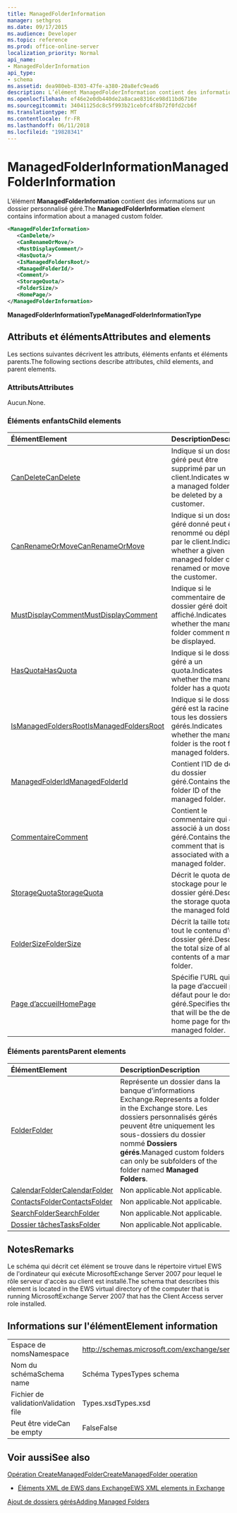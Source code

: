 ```yaml
---
title: ManagedFolderInformation
manager: sethgros
ms.date: 09/17/2015
ms.audience: Developer
ms.topic: reference
ms.prod: office-online-server
localization_priority: Normal
api_name:
- ManagedFolderInformation
api_type:
- schema
ms.assetid: dea980eb-8303-47fe-a380-20a8efc9ead6
description: L’élément ManagedFolderInformation contient des informations sur un dossier personnalisé géré.
ms.openlocfilehash: ef46e2e0db440de2a8acae8316ce98d11bd6710e
ms.sourcegitcommit: 34041125dc8c5f993b21cebfc4f8b72f0fd2cb6f
ms.translationtype: MT
ms.contentlocale: fr-FR
ms.lasthandoff: 06/11/2018
ms.locfileid: "19828341"
---
```

# <a name="managedfolderinformation"></a><span data-ttu-id="467bc-103">ManagedFolderInformation</span><span class="sxs-lookup"><span data-stu-id="467bc-103">ManagedFolderInformation</span></span>

<span data-ttu-id="467bc-104">L’élément **ManagedFolderInformation** contient des informations sur un dossier personnalisé géré.</span><span class="sxs-lookup"><span data-stu-id="467bc-104">The **ManagedFolderInformation** element contains information about a managed custom folder.</span></span> 
  
```xml
<ManagedFolderInformation>
   <CanDelete/>
   <CanRenameOrMove/>
   <MustDisplayComment/>
   <HasQuota/>
   <IsManagedFoldersRoot/>
   <ManagedFolderId/>
   <Comment/>
   <StorageQuota/>
   <FolderSize/>
   <HomePage/>
</ManagedFolderInformation>
```

 <span data-ttu-id="467bc-105">**ManagedFolderInformationType**</span><span class="sxs-lookup"><span data-stu-id="467bc-105">**ManagedFolderInformationType**</span></span>
## <a name="attributes-and-elements"></a><span data-ttu-id="467bc-106">Attributs et éléments</span><span class="sxs-lookup"><span data-stu-id="467bc-106">Attributes and elements</span></span>

<span data-ttu-id="467bc-107">Les sections suivantes décrivent les attributs, éléments enfants et éléments parents.</span><span class="sxs-lookup"><span data-stu-id="467bc-107">The following sections describe attributes, child elements, and parent elements.</span></span>
  
### <a name="attributes"></a><span data-ttu-id="467bc-108">Attributs</span><span class="sxs-lookup"><span data-stu-id="467bc-108">Attributes</span></span>

<span data-ttu-id="467bc-109">Aucun.</span><span class="sxs-lookup"><span data-stu-id="467bc-109">None.</span></span>
  
### <a name="child-elements"></a><span data-ttu-id="467bc-110">Éléments enfants</span><span class="sxs-lookup"><span data-stu-id="467bc-110">Child elements</span></span>

|<span data-ttu-id="467bc-111">**Élément**</span><span class="sxs-lookup"><span data-stu-id="467bc-111">**Element**</span></span>|<span data-ttu-id="467bc-112">**Description**</span><span class="sxs-lookup"><span data-stu-id="467bc-112">**Description**</span></span>|
|:-----|:-----|
|[<span data-ttu-id="467bc-113">CanDelete</span><span class="sxs-lookup"><span data-stu-id="467bc-113">CanDelete</span></span>](candelete.md) <br/> |<span data-ttu-id="467bc-114">Indique si un dossier géré peut être supprimé par un client.</span><span class="sxs-lookup"><span data-stu-id="467bc-114">Indicates whether a managed folder can be deleted by a customer.</span></span>  <br/> |
|[<span data-ttu-id="467bc-115">CanRenameOrMove</span><span class="sxs-lookup"><span data-stu-id="467bc-115">CanRenameOrMove</span></span>](canrenameormove.md) <br/> |<span data-ttu-id="467bc-116">Indique si un dossier géré donné peut être renommé ou déplacé par le client.</span><span class="sxs-lookup"><span data-stu-id="467bc-116">Indicates whether a given managed folder can be renamed or moved by the customer.</span></span>  <br/> |
|[<span data-ttu-id="467bc-117">MustDisplayComment</span><span class="sxs-lookup"><span data-stu-id="467bc-117">MustDisplayComment</span></span>](mustdisplaycomment.md) <br/> |<span data-ttu-id="467bc-118">Indique si le commentaire de dossier géré doit être affiché.</span><span class="sxs-lookup"><span data-stu-id="467bc-118">Indicates whether the managed folder comment must be displayed.</span></span>  <br/> |
|[<span data-ttu-id="467bc-119">HasQuota</span><span class="sxs-lookup"><span data-stu-id="467bc-119">HasQuota</span></span>](hasquota.md) <br/> |<span data-ttu-id="467bc-120">Indique si le dossier géré a un quota.</span><span class="sxs-lookup"><span data-stu-id="467bc-120">Indicates whether the managed folder has a quota.</span></span>  <br/> |
|[<span data-ttu-id="467bc-121">IsManagedFoldersRoot</span><span class="sxs-lookup"><span data-stu-id="467bc-121">IsManagedFoldersRoot</span></span>](ismanagedfoldersroot.md) <br/> |<span data-ttu-id="467bc-122">Indique si le dossier géré est la racine de tous les dossiers gérés.</span><span class="sxs-lookup"><span data-stu-id="467bc-122">Indicates whether the managed folder is the root for all managed folders.</span></span>  <br/> |
|[<span data-ttu-id="467bc-123">ManagedFolderId</span><span class="sxs-lookup"><span data-stu-id="467bc-123">ManagedFolderId</span></span>](managedfolderid.md) <br/> |<span data-ttu-id="467bc-124">Contient l’ID de dossier du dossier géré.</span><span class="sxs-lookup"><span data-stu-id="467bc-124">Contains the folder ID of the managed folder.</span></span>  <br/> |
|[<span data-ttu-id="467bc-125">Commentaire</span><span class="sxs-lookup"><span data-stu-id="467bc-125">Comment</span></span>](comment.md) <br/> |<span data-ttu-id="467bc-126">Contient le commentaire qui est associé à un dossier géré.</span><span class="sxs-lookup"><span data-stu-id="467bc-126">Contains the comment that is associated with a managed folder.</span></span>  <br/> |
|[<span data-ttu-id="467bc-127">StorageQuota</span><span class="sxs-lookup"><span data-stu-id="467bc-127">StorageQuota</span></span>](storagequota.md) <br/> |<span data-ttu-id="467bc-128">Décrit le quota de stockage pour le dossier géré.</span><span class="sxs-lookup"><span data-stu-id="467bc-128">Describes the storage quota for the managed folder.</span></span>  <br/> |
|[<span data-ttu-id="467bc-129">FolderSize</span><span class="sxs-lookup"><span data-stu-id="467bc-129">FolderSize</span></span>](foldersize.md) <br/> |<span data-ttu-id="467bc-130">Décrit la taille totale de tout le contenu d’un dossier géré.</span><span class="sxs-lookup"><span data-stu-id="467bc-130">Describes the total size of all the contents of a managed folder.</span></span>  <br/> |
|[<span data-ttu-id="467bc-131">Page d’accueil</span><span class="sxs-lookup"><span data-stu-id="467bc-131">HomePage</span></span>](homepage.md) <br/> |<span data-ttu-id="467bc-132">Spécifie l’URL qui sera la page d’accueil par défaut pour le dossier géré.</span><span class="sxs-lookup"><span data-stu-id="467bc-132">Specifies the URL that will be the default home page for the managed folder.</span></span>  <br/> |
   
### <a name="parent-elements"></a><span data-ttu-id="467bc-133">Éléments parents</span><span class="sxs-lookup"><span data-stu-id="467bc-133">Parent elements</span></span>

|<span data-ttu-id="467bc-134">**Élément**</span><span class="sxs-lookup"><span data-stu-id="467bc-134">**Element**</span></span>|<span data-ttu-id="467bc-135">**Description**</span><span class="sxs-lookup"><span data-stu-id="467bc-135">**Description**</span></span>|
|:-----|:-----|
|[<span data-ttu-id="467bc-136">Folder</span><span class="sxs-lookup"><span data-stu-id="467bc-136">Folder</span></span>](folder.md) <br/> |<span data-ttu-id="467bc-137">Représente un dossier dans la banque d’informations Exchange.</span><span class="sxs-lookup"><span data-stu-id="467bc-137">Represents a folder in the Exchange store.</span></span> <span data-ttu-id="467bc-138">Les dossiers personnalisés gérés peuvent être uniquement les sous-dossiers du dossier nommé **Dossiers gérés**.</span><span class="sxs-lookup"><span data-stu-id="467bc-138">Managed custom folders can only be subfolders of the folder named **Managed Folders**.</span></span>  <br/> |
|[<span data-ttu-id="467bc-139">CalendarFolder</span><span class="sxs-lookup"><span data-stu-id="467bc-139">CalendarFolder</span></span>](calendarfolder.md) <br/> |<span data-ttu-id="467bc-140">Non applicable.</span><span class="sxs-lookup"><span data-stu-id="467bc-140">Not applicable.</span></span>  <br/> |
|[<span data-ttu-id="467bc-141">ContactsFolder</span><span class="sxs-lookup"><span data-stu-id="467bc-141">ContactsFolder</span></span>](contactsfolder.md) <br/> |<span data-ttu-id="467bc-142">Non applicable.</span><span class="sxs-lookup"><span data-stu-id="467bc-142">Not applicable.</span></span>  <br/> |
|[<span data-ttu-id="467bc-143">SearchFolder</span><span class="sxs-lookup"><span data-stu-id="467bc-143">SearchFolder</span></span>](searchfolder.md) <br/> |<span data-ttu-id="467bc-144">Non applicable.</span><span class="sxs-lookup"><span data-stu-id="467bc-144">Not applicable.</span></span>  <br/> |
|[<span data-ttu-id="467bc-145">Dossier tâches</span><span class="sxs-lookup"><span data-stu-id="467bc-145">TasksFolder</span></span>](tasksfolder.md) <br/> |<span data-ttu-id="467bc-146">Non applicable.</span><span class="sxs-lookup"><span data-stu-id="467bc-146">Not applicable.</span></span>  <br/> |
   
## <a name="remarks"></a><span data-ttu-id="467bc-147">Notes</span><span class="sxs-lookup"><span data-stu-id="467bc-147">Remarks</span></span>

<span data-ttu-id="467bc-148">Le schéma qui décrit cet élément se trouve dans le répertoire virtuel EWS de l'ordinateur qui exécute MicrosoftExchange Server 2007 pour lequel le rôle serveur d'accès au client est installé.</span><span class="sxs-lookup"><span data-stu-id="467bc-148">The schema that describes this element is located in the EWS virtual directory of the computer that is running MicrosoftExchange Server 2007 that has the Client Access server role installed.</span></span>
  
## <a name="element-information"></a><span data-ttu-id="467bc-149">Informations sur l'élément</span><span class="sxs-lookup"><span data-stu-id="467bc-149">Element information</span></span>

|||
|:-----|:-----|
|<span data-ttu-id="467bc-150">Espace de noms</span><span class="sxs-lookup"><span data-stu-id="467bc-150">Namespace</span></span>  <br/> |http://schemas.microsoft.com/exchange/services/2006/types  <br/> |
|<span data-ttu-id="467bc-151">Nom du schéma</span><span class="sxs-lookup"><span data-stu-id="467bc-151">Schema name</span></span>  <br/> |<span data-ttu-id="467bc-152">Schéma Types</span><span class="sxs-lookup"><span data-stu-id="467bc-152">Types schema</span></span>  <br/> |
|<span data-ttu-id="467bc-153">Fichier de validation</span><span class="sxs-lookup"><span data-stu-id="467bc-153">Validation file</span></span>  <br/> |<span data-ttu-id="467bc-154">Types.xsd</span><span class="sxs-lookup"><span data-stu-id="467bc-154">Types.xsd</span></span>  <br/> |
|<span data-ttu-id="467bc-155">Peut être vide</span><span class="sxs-lookup"><span data-stu-id="467bc-155">Can be empty</span></span>  <br/> |<span data-ttu-id="467bc-156">False</span><span class="sxs-lookup"><span data-stu-id="467bc-156">False</span></span>  <br/> |
   
## <a name="see-also"></a><span data-ttu-id="467bc-157">Voir aussi</span><span class="sxs-lookup"><span data-stu-id="467bc-157">See also</span></span>



[<span data-ttu-id="467bc-158">Opération CreateManagedFolder</span><span class="sxs-lookup"><span data-stu-id="467bc-158">CreateManagedFolder operation</span></span>](createmanagedfolder-operation.md)


- [<span data-ttu-id="467bc-159">Éléments XML de EWS dans Exchange</span><span class="sxs-lookup"><span data-stu-id="467bc-159">EWS XML elements in Exchange</span></span>](ews-xml-elements-in-exchange.md)


[<span data-ttu-id="467bc-160">Ajout de dossiers gérés</span><span class="sxs-lookup"><span data-stu-id="467bc-160">Adding Managed Folders</span></span>](http://msdn.microsoft.com/library/846658c6-7043-40fb-8439-19f97c2a967f%28Office.15%29.aspx)

